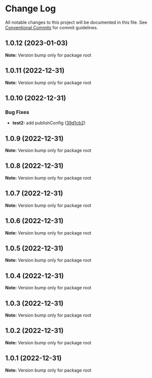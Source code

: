# Change Log

All notable changes to this project will be documented in this file.
See [Conventional Commits](https://conventionalcommits.org) for commit guidelines.

## 1.0.12 (2023-01-03)

**Note:** Version bump only for package root





## 1.0.11 (2022-12-31)

**Note:** Version bump only for package root





## 1.0.10 (2022-12-31)


### Bug Fixes

* **test2:** add publishConfig ([39d1cb2](https://github.com/mathiasgheno/srtest/commit/39d1cb28505c8c4b7ed0afcf7302ec5b662ea88c))





## 1.0.9 (2022-12-31)

**Note:** Version bump only for package root





## 1.0.8 (2022-12-31)

**Note:** Version bump only for package root





## 1.0.7 (2022-12-31)

**Note:** Version bump only for package root





## 1.0.6 (2022-12-31)

**Note:** Version bump only for package root





## 1.0.5 (2022-12-31)

**Note:** Version bump only for package root





## 1.0.4 (2022-12-31)

**Note:** Version bump only for package root





## 1.0.3 (2022-12-31)

**Note:** Version bump only for package root





## 1.0.2 (2022-12-31)

**Note:** Version bump only for package root





## 1.0.1 (2022-12-31)

**Note:** Version bump only for package root
